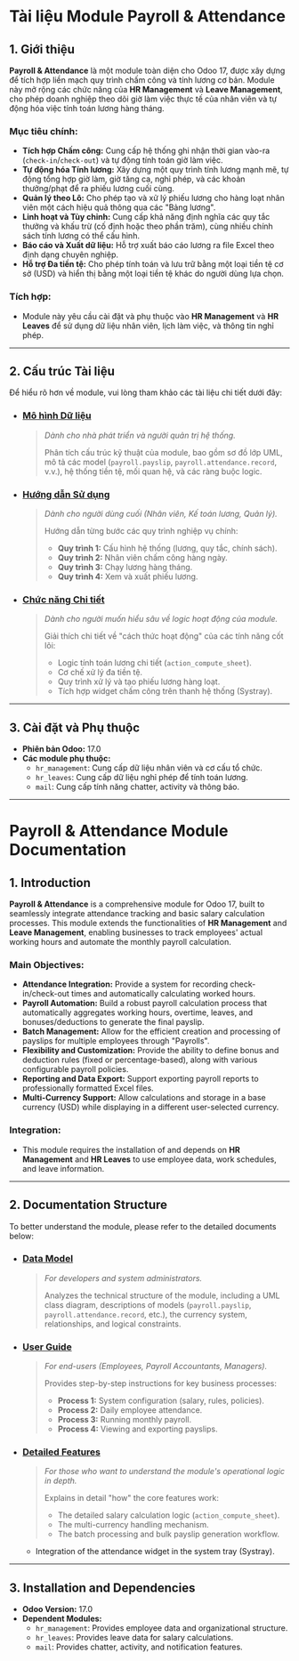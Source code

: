 # Tài liệu Module Payroll & Attendance

## 1. Giới thiệu

**Payroll & Attendance** là một module toàn diện cho Odoo 17, được xây dựng để tích hợp liền mạch quy trình chấm công và tính lương cơ bản. Module này mở rộng các chức năng của **HR Management** và **Leave Management**, cho phép doanh nghiệp theo dõi giờ làm việc thực tế của nhân viên và tự động hóa việc tính toán lương hàng tháng.

### Mục tiêu chính:
- **Tích hợp Chấm công:** Cung cấp hệ thống ghi nhận thời gian vào-ra (`check-in`/`check-out`) và tự động tính toán giờ làm việc.
- **Tự động hóa Tính lương:** Xây dựng một quy trình tính lương mạnh mẽ, tự động tổng hợp giờ làm, giờ tăng ca, nghỉ phép, và các khoản thưởng/phạt để ra phiếu lương cuối cùng.
- **Quản lý theo Lô:** Cho phép tạo và xử lý phiếu lương cho hàng loạt nhân viên một cách hiệu quả thông qua các "Bảng lương".
- **Linh hoạt và Tùy chỉnh:** Cung cấp khả năng định nghĩa các quy tắc thưởng và khấu trừ (cố định hoặc theo phần trăm), cùng nhiều chính sách tính lương có thể cấu hình.
- **Báo cáo và Xuất dữ liệu:** Hỗ trợ xuất báo cáo lương ra file Excel theo định dạng chuyên nghiệp.
- **Hỗ trợ Đa tiền tệ:** Cho phép tính toán và lưu trữ bằng một loại tiền tệ cơ sở (USD) và hiển thị bằng một loại tiền tệ khác do người dùng lựa chọn.

### Tích hợp:
- Module này yêu cầu cài đặt và phụ thuộc vào **HR Management** và **HR Leaves** để sử dụng dữ liệu nhân viên, lịch làm việc, và thông tin nghỉ phép.

---

## 2. Cấu trúc Tài liệu

Để hiểu rõ hơn về module, vui lòng tham khảo các tài liệu chi tiết dưới đây:

- ### **[Mô hình Dữ liệu](./data_model.md)**
  > *Dành cho nhà phát triển và người quản trị hệ thống.*
  > 
  > Phân tích cấu trúc kỹ thuật của module, bao gồm sơ đồ lớp UML, mô tả các model (`payroll.payslip`, `payroll.attendance.record`, v.v.), hệ thống tiền tệ, mối quan hệ, và các ràng buộc logic.

- ### **[Hướng dẫn Sử dụng](./user_guide.md)**
  > *Dành cho người dùng cuối (Nhân viên, Kế toán lương, Quản lý).*
  > 
  > Hướng dẫn từng bước các quy trình nghiệp vụ chính:
  > - **Quy trình 1:** Cấu hình hệ thống (lương, quy tắc, chính sách).
  > - **Quy trình 2:** Nhân viên chấm công hàng ngày.
  > - **Quy trình 3:** Chạy lương hàng tháng.
  > - **Quy trình 4:** Xem và xuất phiếu lương.

- ### **[Chức năng Chi tiết](./features.md)**
  > *Dành cho người muốn hiểu sâu về logic hoạt động của module.*
  > 
  > Giải thích chi tiết về "cách thức hoạt động" của các tính năng cốt lõi:
  > - Logic tính toán lương chi tiết (`action_compute_sheet`).
  > - Cơ chế xử lý đa tiền tệ.
  > - Quy trình xử lý và tạo phiếu lương hàng loạt.
  > - Tích hợp widget chấm công trên thanh hệ thống (Systray).

---

## 3. Cài đặt và Phụ thuộc

- **Phiên bản Odoo:** 17.0
- **Các module phụ thuộc:**
  - `hr_management`: Cung cấp dữ liệu nhân viên và cơ cấu tổ chức.
  - `hr_leaves`: Cung cấp dữ liệu nghỉ phép để tính toán lương.
  - `mail`: Cung cấp tính năng chatter, activity và thông báo.

---

# Payroll & Attendance Module Documentation

## 1. Introduction

**Payroll & Attendance** is a comprehensive module for Odoo 17, built to seamlessly integrate attendance tracking and basic salary calculation processes. This module extends the functionalities of **HR Management** and **Leave Management**, enabling businesses to track employees' actual working hours and automate the monthly payroll calculation.

### Main Objectives:
- **Attendance Integration:** Provide a system for recording check-in/check-out times and automatically calculating worked hours.
- **Payroll Automation:** Build a robust payroll calculation process that automatically aggregates working hours, overtime, leaves, and bonuses/deductions to generate the final payslip.
- **Batch Management:** Allow for the efficient creation and processing of payslips for multiple employees through "Payrolls".
- **Flexibility and Customization:** Provide the ability to define bonus and deduction rules (fixed or percentage-based), along with various configurable payroll policies.
- **Reporting and Data Export:** Support exporting payroll reports to professionally formatted Excel files.
- **Multi-Currency Support:** Allow calculations and storage in a base currency (USD) while displaying in a different user-selected currency.

### Integration:
- This module requires the installation of and depends on **HR Management** and **HR Leaves** to use employee data, work schedules, and leave information.

---

## 2. Documentation Structure

To better understand the module, please refer to the detailed documents below:

- ### **[Data Model](./data_model.md)**
  > *For developers and system administrators.*
  > 
  > Analyzes the technical structure of the module, including a UML class diagram, descriptions of models (`payroll.payslip`, `payroll.attendance.record`, etc.), the currency system, relationships, and logical constraints.

- ### **[User Guide](./user_guide.md)**
  > *For end-users (Employees, Payroll Accountants, Managers).*
  > 
  > Provides step-by-step instructions for key business processes:
  > - **Process 1:** System configuration (salary, rules, policies).
  > - **Process 2:** Daily employee attendance.
  > - **Process 3:** Running monthly payroll.
  > - **Process 4:** Viewing and exporting payslips.

- ### **[Detailed Features](./features.md)**
  > *For those who want to understand the module's operational logic in depth.*
  > 
  > Explains in detail "how" the core features work:
  > - The detailed salary calculation logic (`action_compute_sheet`).
  > - The multi-currency handling mechanism.
  > - The batch processing and bulk payslip generation workflow.
  - Integration of the attendance widget in the system tray (Systray).

---

## 3. Installation and Dependencies

- **Odoo Version:** 17.0
- **Dependent Modules:**
  - `hr_management`: Provides employee data and organizational structure.
  - `hr_leaves`: Provides leave data for salary calculations.
  - `mail`: Provides chatter, activity, and notification features.